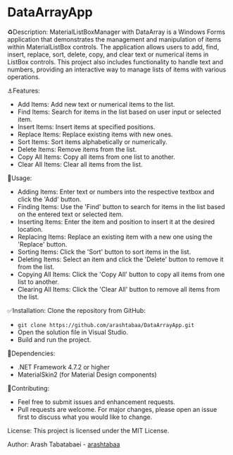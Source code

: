 # DataArrayApp
♻️Description:
MaterialListBoxManager with DataArray is a Windows Forms application that demonstrates the management and manipulation of items within MaterialListBox controls. The application allows users to add, find, insert, replace, sort, delete, copy, and clear text or numerical items in ListBox controls. This project also includes functionality to handle text and numbers, providing an interactive way to manage lists of items with various operations.

⚓Features:
- Add Items: Add new text or numerical items to the list.
- Find Items: Search for items in the list based on user input or selected item.
- Insert Items: Insert items at specified positions.
- Replace Items: Replace existing items with new ones.
- Sort Items: Sort items alphabetically or numerically.
- Delete Items: Remove items from the list.
- Copy All Items: Copy all items from one list to another.
- Clear All Items: Clear all items from the list.

💎Usage:
- Adding Items: Enter text or numbers into the respective textbox and click the 'Add' button.
- Finding Items: Use the 'Find' button to search for items in the list based on the entered text or selected item.
- Inserting Items: Enter the item and position to insert it at the desired location.
- Replacing Items: Replace an existing item with a new one using the 'Replace'
button.
- Sorting Items: Click the 'Sort' button to sort items in the list.
- Deleting Items: Select an item and click the 'Delete' button to remove it from the list.
- Copying All Items: Click the 'Copy All' button to copy all items from one list to another.
- Clearing All Items: Click the 'Clear All' button to remove all items from the list.

✅Installation:
Clone the repository from GitHub:
- ```git clone https://github.com/arashtabaa/DataArrayApp.git```
- Open the solution file in Visual Studio.
- Build and run the project.

💫Dependencies:
- .NET Framework 4.7.2 or higher
- MaterialSkin2 (for Material Design components)

📍Contributing:
- Feel free to submit issues and enhancement requests.
- Pull requests are welcome. For major changes, please open an issue first to discuss what you would like to change.

License:
This project is licensed under the MIT License.

Author:
Arash Tabatabaei - [arashtabaa](https://github.com/arashtabaa)
